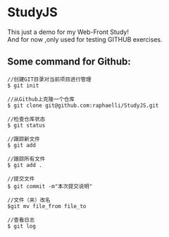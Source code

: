 # StudyJS
This just a demo for my Web-Front Study!  
And for now ,only used for testing GITHUB exercises.

## Some command for Github:
```
//创建GIT目录对当前项目进行管理
$ git init      

//从Github上克隆一个仓库
$ git clone git@github.com:raphaelli/StudyJS.git

//检查仓库状态
$ git status

//跟踪新文件
$ git add   

//跟踪所有文件
$ git add .

//提交文件
$ git commit -m"本次提交说明"

//文件（夹）改名
$git mv file_from file_to

//查看日志
$ git log
```
